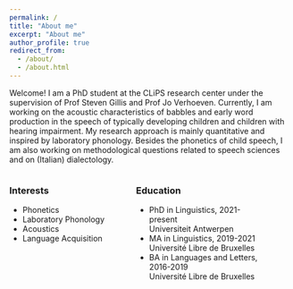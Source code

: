 ```yaml
---
permalink: /
title: "About me"
excerpt: "About me"
author_profile: true
redirect_from: 
  - /about/
  - /about.html
---
```

Welcome! I am a PhD student at the CLiPS research center under the supervision of Prof Steven Gillis and Prof Jo Verhoeven. Currently, I am working on the acoustic characteristics of babbles and early word production in the speech of typically developing children and children with hearing impairment. My research approach is mainly quantitative and inspired by laboratory phonology. Besides the phonetics of child speech, I am also working on methodological questions related to speech sciences and on (Italian) dialectology.

<style>
.column {
    float: left;
    padding: 0 px;
    width: 45%;
}

/* Clear floats after the columns */
.row:after {
    content: "";
    display: table;
    clear: both;
}
</style>

<div class="row">

<div class="column">
<h3>Interests</h3>
<ul class="ul-interests">
<li>Phonetics</li>
<li>Laboratory Phonology</li>
<li>Acoustics</li>
<li>Language Acquisition</li>
</ul>
</div>

<div class="column">
<h3>Education</h3>
<ul class="ul-edu fa-ul">

<li>
<i class="fas fa-fw fa-graduation-cap"></i> PhD in Linguistics, 2021-present <br> Universiteit Antwerpen
</li>
  
<li>
<i class="fas fa-fw fa-graduation-cap"></i> MA in Linguistics, 2019-2021 <br> Université Libre de Bruxelles
</li>

<li>
<i class="fas fa-fw fa-graduation-cap"></i> BA in Languages and Letters, 2016-2019 <br> Université Libre de Bruxelles
</li>

</ul>
</div>

</div>
